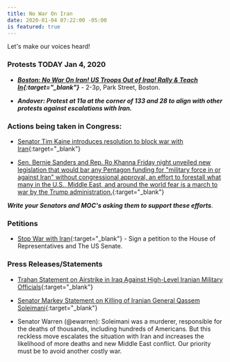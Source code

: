 ```yaml
---
title: No War On Iran
date: 2020-01-04 07:22:00 -05:00
is featured: true
---
```


Let's make our voices heard!

### Protests **TODAY** Jan 4, 2020  

* ***[Boston: No War On Iran! US Troops Out of Iraq! Rally & Teach In](https://www.facebook.com/events/575486923029832/){:target="_blank"}*** - 2-3p, Park Street, Boston.  

* ***Andover: Protest at 11a at the corner of 133 and 28 to align with other protests against escalations with Iran.***

### Actions being taken in Congress:

* [Senator Tim Kaine introduces resolution to block war with Iran](https://thehill.com/homenews/senate/476702-kaine-introduces-resolution-to-block-war-with-iran){:target="_blank"}

* [Sen. Bernie Sanders and Rep. Ro Khanna Friday night unveiled new legislation that would bar any Pentagon funding for "military force in or against Iran" without congressional approval, an effort to forestall what many in the U.S., Middle East, and around the world fear is a march to war by the Trump administration.](https://www.commondreams.org/news/2020/01/04/sanders-and-khanna-introduce-new-bill-stop-donald-trump-illegally-taking-us-war){:target="_blank"}

***Write your Senators and MOC's asking them to support these efforts***.

### Petitions

* [Stop War with Iran](https://sign.moveon.org/petitions/stop-war-with-iran-1){:target="_blank"} - Sign a petition to the House of Representatives and The US Senate.

### Press Releases/Statements

* [Trahan Statement on Airstrike in Iraq Against High-Level Iranian Military Officials](https://trahan.house.gov/news/documentsingle.aspx?DocumentID=1341&fbclid=IwAR2s4rRH444aL7dLUJzjdFcTXI_hJfGn-9NZafYhrhcabRcELs5vJxPavMI){:target="_blank"} 

* [Senator Markey Statement on Killing of Iranian General Qassem Soleimani](https://www.markey.senate.gov/news/press-releases/senator-markey-statement-on-killing-of-iranian-general-qassem-soleimani){:target="_blank"}  

* Senator Warren (@ewarren):  Soleimani was a murderer, responsible for the deaths of thousands, including hundreds of Americans. But this reckless move escalates the situation with Iran and increases the likelihood of more deaths and new Middle East conflict. Our priority must be to avoid another costly war.  